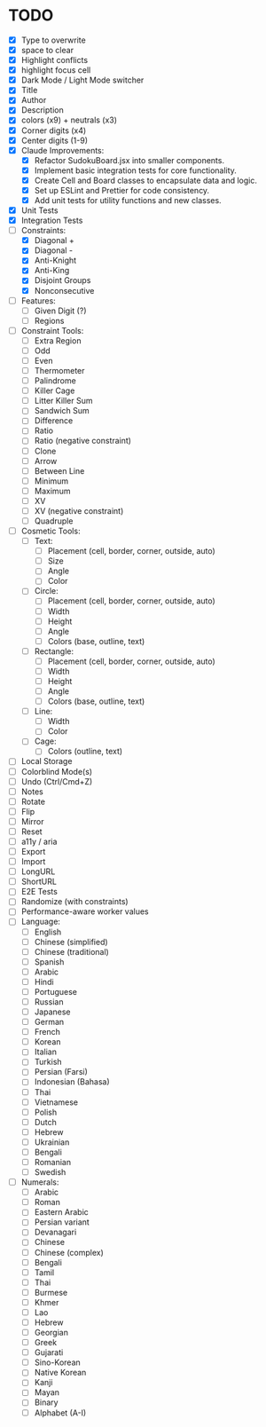 # TODO

- [x] Type to overwrite
- [x] space to clear
- [x] Highlight conflicts
- [x] highlight focus cell
- [x] Dark Mode / Light Mode switcher
- [x] Title
- [x] Author
- [x] Description
- [x] colors (x9) + neutrals (x3)
- [x] Corner digits (x4)
- [x] Center digits (1-9)
- [x] Claude Improvements:
  - [x] Refactor SudokuBoard.jsx into smaller components.
  - [x] Implement basic integration tests for core functionality.
  - [x] Create Cell and Board classes to encapsulate data and logic.
  - [x] Set up ESLint and Prettier for code consistency.
  - [x] Add unit tests for utility functions and new classes.
- [x] Unit Tests
- [x] Integration Tests
- [ ] Constraints:
  - [x] Diagonal +
  - [x] Diagonal -
  - [x] Anti-Knight
  - [x] Anti-King
  - [x] Disjoint Groups
  - [x] Nonconsecutive
- [ ] Features:
  - [ ] Given Digit (?)
  - [ ] Regions
- [ ] Constraint Tools:
  - [ ] Extra Region
  - [ ] Odd
  - [ ] Even
  - [ ] Thermometer
  - [ ] Palindrome
  - [ ] Killer Cage
  - [ ] Litter Killer Sum
  - [ ] Sandwich Sum
  - [ ] Difference
  - [ ] Ratio
  - [ ] Ratio (negative constraint)
  - [ ] Clone
  - [ ] Arrow
  - [ ] Between Line
  - [ ] Minimum
  - [ ] Maximum
  - [ ] XV
  - [ ] XV (negative constraint)
  - [ ] Quadruple
- [ ] Cosmetic Tools:
  - [ ] Text:
    - [ ] Placement (cell, border, corner, outside, auto)
    - [ ] Size
    - [ ] Angle
    - [ ] Color
  - [ ] Circle:
    - [ ] Placement (cell, border, corner, outside, auto)
    - [ ] Width
    - [ ] Height
    - [ ] Angle
    - [ ] Colors (base, outline, text)
  - [ ] Rectangle:
    - [ ] Placement (cell, border, corner, outside, auto)
    - [ ] Width
    - [ ] Height
    - [ ] Angle
    - [ ] Colors (base, outline, text)
  - [ ] Line:
    - [ ] Width
    - [ ] Color
  - [ ] Cage:
    - [ ] Colors (outline, text)
- [ ] Local Storage
- [ ] Colorblind Mode(s)
- [ ] Undo (Ctrl/Cmd+Z)
- [ ] Notes
- [ ] Rotate
- [ ] Flip
- [ ] Mirror
- [ ] Reset
- [ ] a11y / aria
- [ ] Export
- [ ] Import
- [ ] LongURL
- [ ] ShortURL
- [ ] E2E Tests
- [ ] Randomize (with constraints)
- [ ] Performance-aware worker values
- [ ] Language:
  - [ ] English
  - [ ] Chinese (simplified)
  - [ ] Chinese (traditional)
  - [ ] Spanish
  - [ ] Arabic
  - [ ] Hindi
  - [ ] Portuguese
  - [ ] Russian
  - [ ] Japanese
  - [ ] German
  - [ ] French
  - [ ] Korean
  - [ ] Italian
  - [ ] Turkish
  - [ ] Persian (Farsi)
  - [ ] Indonesian (Bahasa)
  - [ ] Thai
  - [ ] Vietnamese
  - [ ] Polish
  - [ ] Dutch
  - [ ] Hebrew
  - [ ] Ukrainian
  - [ ] Bengali
  - [ ] Romanian
  - [ ] Swedish
- [ ] Numerals:
  - [ ] Arabic
  - [ ] Roman
  - [ ] Eastern Arabic
  - [ ] Persian variant
  - [ ] Devanagari
  - [ ] Chinese
  - [ ] Chinese (complex)
  - [ ] Bengali
  - [ ] Tamil
  - [ ] Thai
  - [ ] Burmese
  - [ ] Khmer
  - [ ] Lao
  - [ ] Hebrew
  - [ ] Georgian
  - [ ] Greek
  - [ ] Gujarati
  - [ ] Sino-Korean
  - [ ] Native Korean
  - [ ] Kanji
  - [ ] Mayan
  - [ ] Binary
  - [ ] Alphabet (A-I)
